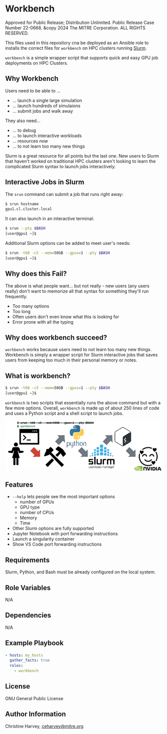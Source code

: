 Workbench
=========

Approved for Public Release; Distribution Unlimited. 
Public Release Case Number 22-0668.
&copy 2024 The MITRE Corporation. ALL RIGHTS RESERVED.

This files used in this repository cna be deployed as an Ansible role to installs the correct files for `workbench` on HPC clusters running [Slurm](https://slurm.schedmd.com/overview.html).

`workbench` is a simple wrapper script that supports quick and easy GPU job deployments on HPC Clusters.

Why Workbench
-------------
Users need to be able to ...
* ... launch a single large simulation
* ... launch hundreds of simulaions
* ... submit jobs and walk away

They also need...
* ... to debug
* ... to launch interactive workloads
* ... resources *now*
* ... to not learn too many new things

Slurm is a great resource for all points but the last one.  New users to Slurm that haven't worked on traditional HPC clusters aren't looking to learn the complicated Slurm syntax to launch jobs interactively.

Interactive Jobs in Slurm
-------------------------

The `srun` command can submit a job that runs right away:
```bash
$ srun hostname
gpu1.cl.cluster.local
```

It can also launch in an interactive terminal:
```bash
$ srun --pty $BASH
[user@gpu1 ~]$
```

Additional Slurm options can be added to meet user's needs:
```bash
$ srun -t60 -c5 --mem=50GB --gpus=1 --pty $BASH
[user@gpu1 ~]$
```

Why does this Fail?
-------------------

The above is what people want... but not really - new users (any users really) don't want to memorize all that syntax for something they'll run frequently.
* Too many options
* Too long
* Often users don't even know what this is looking for
* Error prone with all the typing

Why does workbench succeed?
---------------------------

`workbench` works because users need to not learn too many new things.  Workbench is simply a wrapper script for Slurm interactive jobs that saves users from keeping too much in their personal memory or notes.

What is workbench?
------------------

```bash
$ srun -t60 -c5 --mem=50GB --gpus=1 --pty $BASH
[user@gpu1 ~]$
```

`workbench` is two scripts that essentially runs the above command but with a few more options.  Overall, `workbench` is made up of about 250 lines of code and uses a Python script and a shell script to launch jobs. 

![workbench cartoon diagram](workbench/files/workbench.png)

Features
--------
* `--help` lets people see the most important options
  * number of GPUs
  * GPU type
  * number of CPUs
  * Memory
  * Time
* Other Slurm options are fully supported
* Jupyter Notebook with port forwarding instructions
* Launch a singularity container
* Show VS Code port forwarding instructions

Requirements
------------

Slurm, Python, and Bash must be already configured on the local system.

Role Variables
--------------

N/A

Dependencies
------------

N/A

Example Playbook
----------------
```yaml
- hosts: my_hosts
  gather_facts: true
  roles:
    - workbench
```

License
-------

GNU General Public License

Author Information
------------------

Christine Harvey, ceharvey@mitre.org